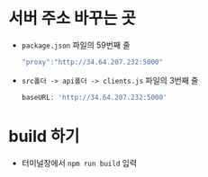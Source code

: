 # 서버 주소 바꾸는 곳
- `package.json` 파일의 59번째 줄
  ```js
  "proxy":"http://34.64.207.232:5000"
  ```
- `src폴더 -> api폴더 -> clients.js` 파일의 3번째 줄
  ```js 
  baseURL: 'http://34.64.207.232:5000'
  ```

# build 하기
- 터미널창에서 `npm run build` 입력






